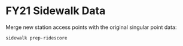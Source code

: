 # FY21 Sidewalk Data

Merge new station access points with the original singular point data:

```
sidewalk prep-ridescore
```
